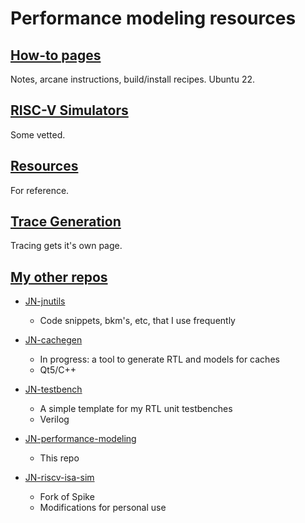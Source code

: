 # Performance modeling resources

## [How-to pages](./How-to.md)

Notes, arcane instructions, build/install recipes. Ubuntu 22.

## [RISC-V Simulators](./Simulators.md)

Some vetted.

## [Resources](./Resources.md)

For reference.

## [Trace Generation](./Trace-generation.md)

Tracing gets it's own page.


## [My other repos](https://github.com/jeffnye-gh)

- [JN-jnutils](https://github.com/jeffnye-gh/jnutils)
    - Code snippets, bkm's, etc, that I use frequently

- [JN-cachegen](https://github.com/jeffnye-gh/cachegen)
    - In progress: a tool to generate RTL and models for caches
    - Qt5/C++

- [JN-testbench](https://github.com/jeffnye-gh/testbench)
    - A simple template for my RTL unit testbenches
    - Verilog

- [JN-performance-modeling](https://github.com/jeffnye-gh/performance-modeling)
    - This repo

- [JN-riscv-isa-sim](https://github.com/jeffnye-gh/riscv-isa-sim)
    - Fork of Spike
    - Modifications for personal use 
